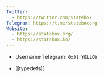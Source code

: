 ```yaml
---
Twitter:
  - https://twitter.com/statebox
Telegram: https://t.me/stateboxorg
Website:
  - https://statebox.org/
  - https://statebox.io/
---
```

- Username Telegram: `0x01 YELLOW`

- [[typedefs]]